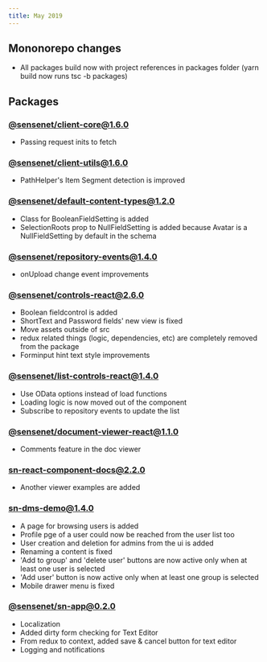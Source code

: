 ```yaml
---
title: May 2019
---
```


## Mononorepo changes
- All packages build now with project references in packages folder (yarn build now runs tsc -b packages)
  
## Packages

### [@sensenet/client-core@1.6.0](https://github.com/SenseNet/sn-client/releases/tag/%40sensenet%2Fclient-core%401.6.0)
- Passing request inits to fetch

### [@sensenet/client-utils@1.6.0](https://github.com/SenseNet/sn-client/releases/tag/%40sensenet%2Fclient-utils%401.6.0)
- PathHelper's Item Segment detection is improved

### [@sensenet/default-content-types@1.2.0](https://github.com/SenseNet/sn-client/releases/tag/%40sensenet%2Fdefault-content-types%401.2.0)
- Class for BooleanFieldSetting is added
- SelectionRoots prop to NullFieldSetting is added because Avatar is a NullFieldSetting by default in the schema
  
### [@sensenet/repository-events@1.4.0](https://github.com/SenseNet/sn-client/releases/tag/%40sensenet%2Frepository-events%401.4.0)
- onUpload change event improvements

### [@sensenet/controls-react@2.6.0](https://github.com/SenseNet/sn-client/releases/tag/%40sensenet%2Fcontrols-react%402.6.0)
- Boolean fieldcontrol is added
- ShortText and Password fields' new view is fixed
- Move assets outside of src
- redux related things (logic, dependencies, etc) are completely removed from the package
- Forminput hint text style improvements

### [@sensenet/list-controls-react@1.4.0](https://github.com/SenseNet/sn-client/releases/tag/%40sensenet%2Flist-controls-react%401.4.0)
- Use OData options instead of load functions
- Loading logic is now moved out of the component
- Subscribe to repository events to update the list

### [@sensenet/document-viewer-react@1.1.0](https://github.com/SenseNet/sn-client/releases/tag/%40sensenet%2Fdocument-viewer-react%401.1.0)
- Comments feature in the doc viewer

### [sn-react-component-docs@2.2.0](https://github.com/SenseNet/sn-client/releases/tag/sn-react-component-docs%402.2.0)
- Another viewer examples are added

### [sn-dms-demo@1.4.0](https://github.com/SenseNet/sn-client/releases/tag/sn-dms-demo%401.4.0)

- A page for browsing users is added
- Profile pge of a user could now be reached from the user list too
- User creation and deletion for admins from the ui is added
- Renaming a content is fixed
- 'Add to group' and 'delete user' buttons are now active only when at least one user is selected
- 'Add user' button is now active only when at least one group is selected
- Mobile drawer menu is fixed

### [@sensenet/sn-app@0.2.0](https://github.com/SenseNet/sn-client/releases/tag/%40sensenet%2Fsn-app%400.2.0)

- Localization
- Added dirty form checking for Text Editor
- From redux to context, added save & cancel button for text editor
- Logging and notifications
